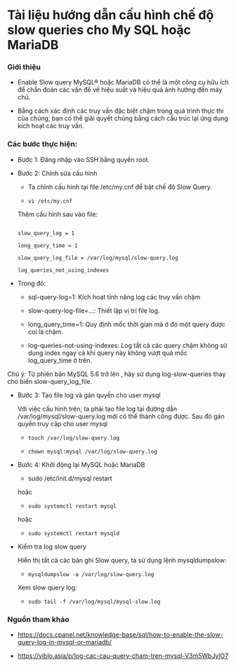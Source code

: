 # Tài liệu hướng dẫn cấu hình chế độ slow queries cho My SQL hoặc MariaDB

### Giới thiệu

- Enable Slow query MySQL® hoặc MariaDB có thể là một công cụ hữu ích để chẩn đoán các vấn đề về hiệu suất và hiệu quả ảnh hưởng đến máy chủ.

- Bằng cách xác định các truy vấn đặc biệt chậm trong quá trình thực thi của chúng, bạn có thể giải quyết chúng bằng cách cấu trúc lại ứng dụng kích hoạt các truy vấn.

### Các bước thực hiện:

- Bước 1: Đăng nhập vào SSH bằng quyền root.

- Bước 2: Chỉnh sửa cấu hình

    - Ta chỉnh cấu hình tại file /etc/my.cnf để bật chế độ Slow Query.

    - ` vi /etc/my.cnf `

    Thêm cấu hình sau vào file:

    ```

    slow_query_log = 1
    
    long_query_time = 1
    
    slow_query_log_file = /var/log/mysql/slow-query.log
    
    log_queries_not_using_indexes

    ```

- Trong đó:

    - sql-query-log=1: Kích hoạt tính năng log các truy vấn chậm
    
    - slow-query-log-file=...: Thiết lập vị trí file log.
    
    - long_query_time=1: Quy định mốc thời gian mà ở đó một query được coi là chậm.

    - log-queries-not-using-indexes: Log tất cả các query chậm không sử dụng index ngay cả khi query này không vượt quá mốc log_query_time ở trên.

Chú ý: Từ phiên bản MySQL 5.6 trở lên , hãy sử dụng log-slow-queries thay cho biến slow-query_log_file.

- Bước 3: Tạo file log và gán quyền cho user mysql

    Với việc cấu hình trên, ta phải tạo file log tại đường dẫn /var/log/mysql/slow-query.log mới có thể thành công được. Sau đó gán quyền truy cập cho user mysql

    - ` touch /var/log/slow-query.log `

    - ` chown mysql:mysql /var/log/slow-query.log `

- Bước 4: Khởi động lại MySQL hoặc MariaDB

    - sudo /etc/init.d/mysql restart

    hoặc
    - ` sudo systemctl restart mysql `

    hoặc

    - ` sudo systemctl restart mysqld `

- Kiểm tra log slow query

    Hiển thị tất cả các bản ghi Slow query, ta sử dụng lệnh mysqldumpslow:

    - ` mysqldumpslow -a /var/log/slow-query.log `
    
    Xem slow query log:
    
    - ` sudo tail -f /var/log/mysql/mysql-slow.log `

### Nguồn tham khảo

- https://docs.cpanel.net/knowledge-base/sql/how-to-enable-the-slow-query-log-in-mysql-or-mariadb/

- https://viblo.asia/p/log-cac-cau-query-cham-tren-mysql-V3m5WbJylO7